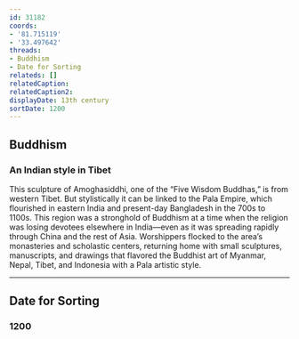 ```yaml
---
id: 31182
coords:
- '81.715119'
- '33.497642'
threads:
- Buddhism
- Date for Sorting
relateds: []
relatedCaption: 
relatedCaption2: 
displayDate: 13th century
sortDate: 1200
---
```


## Buddhism

### An Indian style in Tibet

This sculpture of Amoghasiddhi, one of the “Five Wisdom Buddhas,” is from western Tibet. But stylistically it can be linked to the Pala Empire, which flourished in eastern India and present-day Bangladesh in the 700s to 1100s. This region was a stronghold of Buddhism at a time when the religion was losing devotees elsewhere in India—even as it was spreading rapidly through China and the rest of Asia. Worshippers flocked to the area’s monasteries and scholastic centers, returning home with small sculptures, manuscripts, and drawings that flavored the Buddhist art of Myanmar, Nepal, Tibet, and Indonesia with a Pala artistic style.  

* * *

## Date for Sorting

### 1200
